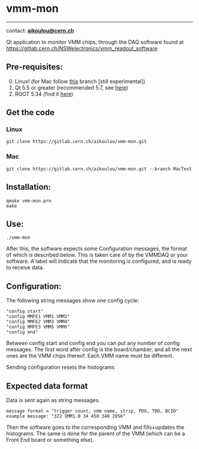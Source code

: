 # vmm-mon
---
contact: **aikoulou@cern.ch**

Qt application to monitor VMM chips, through the DAQ software found at https://gitlab.cern.ch/NSWelectronics/vmm_readout_software

## Pre-requisites:

0. Linux! (for Mac follow [this](https://gitlab.cern.ch/aikoulou/vmm-mon/tree/MacTest) branch [still experimental])
1. Qt 5.5 or greater (recommended 5.7, see [here](https://download.qt.io/archive/qt/5.7/5.7.0/))
2. ROOT 5.34 (find it [here](https://root.cern/content/release-53436))

## Get the code
### Linux
```
git clone https://gitlab.cern.ch/aikoulou/vmm-mon.git
```
### Mac
```
git clone https://gitlab.cern.ch/aikoulou/vmm-mon.git --branch MacTest
```


## Installation:
```
qmake vmm-mon.pro
make
```
## Use:
```
./vmm-mon
```
After this, the software expects some Configuration messages, the format of which is described below.
This is taken care of by the VMMDAQ or your software.
A label will indicate that the monitoring is configured, and is ready to receive data.

## Configuration:

The following string messages show one config cycle:
```
"config start"
"config MMFE1 VMM1 VMM2"
"config MMFE2 VMM3 VMM4"
"config MMFE3 VMM5 VMM6"
"config end"
```
Between config start and config end you can put any number of config messages.
The first word after config is the board/chamber, and all the next ones are the VMM chips thereof.
Each VMM name must be different.

Sending configuration resets the histograms

## Expected data format

Data is sent again as string messages.
```
message format = "trigger count, vmm name, strip, PDO, TDO, BCID"
example message: "322 VMM1.0 34 450 340 2056"
```
Then the software goes to the corresponding VMM and fills+updates the histograms.
The same is done for the parent of the VMM (which can be a Front End board or something else).

